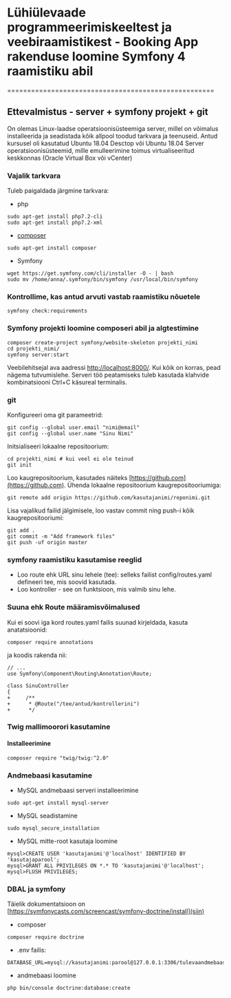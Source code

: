 # Lühiülevaade programmeerimiskeeltest ja veebiraamistikest - Booking App rakenduse loomine Symfony 4 raamistiku abil
====================================================

## Ettevalmistus - server + symfony projekt + git

On olemas Linux-laadse operatsioonisüsteemiga server, millel on võimalus installeerida ja seadistada kõik allpool toodud tarkvara ja teenuseid. Antud kursusel oli kasutatud Ubuntu 18.04 Desctop või Ubuntu 18.04 Server operatsioonisüsteemid, mille emulleerimine toimus virtualiseeritud keskkonnas (Oracle Virtual Box või vCenter)

### Vajalik tarkvara

Tuleb paigaldada järgmine tarkvara:

* php
```
sudo apt-get install php7.2-cli
sudo apt-get install php7.2-xml
```

* [composer](https://getcomposer.org/download/)
```
sudo apt-get install composer
```

* Symfony
```
wget https://get.symfony.com/cli/installer -O - | bash
sudo mv /home/anna/.symfony/bin/symfony /usr/local/bin/symfony
```

### Kontrollime, kas antud arvuti vastab raamistiku nõuetele
```
symfony check:requirements
```

### Symfony projekti loomine composeri abil ja algtestimine 

```
composer create-project symfony/website-skeleton projekti_nimi
cd projekti_nimi/
symfony server:start
```

Veebilehitsejal ava aadressi [http://localhost:8000/](http://localhost:8000/). Kui kõik on korras, pead nägema tutvumislehe. Serveri töö peatamiseks tuleb kasutada klahvide kombinatsiooni Ctrl+C käsureal terminalis.

### git
Konfigureeri oma git parameetrid:
```
git config --global user.email "nimi@email"
git config --global user.name "Sinu Nimi"
```

Initsialiseeri lokaalne repositoorium:
```
cd projekti_nimi # kui veel ei ole teinud
git init
```

Loo kaugrepositoorium, kasutades näiteks [https://github.com](https://github.com). Ühenda lokaalne repositoorium kaugrepositooriumiga:
```
git remote add origin https://github.com/kasutajanimi/reponimi.git
```
Lisa vajalikud failid jälgimisele, loo vastav commit ning push-i kõik kaugrepositooriumi:
```
git add .
git commit -m "Add framework files"
git push -uf origin master
```

### symfony raamistiku kasutamise reeglid
* Loo route ehk URL sinu lehele (tee): selleks failist config/routes.yaml defineeri tee, mis soovid kasutada.
* Loo kontroller - see on funktsioon, mis valmib sinu lehe.

### Suuna ehk Route määramisvõimalused
Kui ei soovi iga kord routes.yaml failis suunad kirjeldada, kasuta anatatsioonid:
```
composer require annotations
```
ja koodis rakenda nii:
```
// ...
use Symfony\Component\Routing\Annotation\Route;

class SinuController
{
+     /**
+      * @Route("/tee/antud/kontrollerini")
+      */
```
### Twig mallimoorori kasutamine
#### Installeerimine
```
composer require "twig/twig:^2.0"
```
### Andmebaasi kasutamine
* MySQL andmebaasi serveri installeerimine
```
sudo apt-get install mysql-server
```
* MySQL seadistamine
```
sudo mysql_secure_installation
```
* MySQL mitte-root kasutaja loomine
```
mysql>CREATE USER 'kasutajanimi'@'localhost' IDENTIFIED BY 'kasutajaparool';
mysql>GRANT ALL PRIVILEGES ON *.* TO 'kasutajanimi'@'localhost';
mysql>FLUSH PRIVILEGES;
```
### DBAL ja symfony
Täielik dokumentatsioon on [https://symfonycasts.com/screencast/symfony-doctrine/install](siin)
 
* composer
```
composer require doctrine
```
* .env failis:
```
DATABASE_URL=mysql://kasutajanimi:parool@127.0.0.1:3306/tulevaandmebaasinimi
```
* andmebaasi loomine
```
php bin/console doctrine:database:create
```